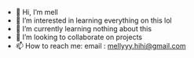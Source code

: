 - 👋 Hi, I’m mell
- 👀 I’m interested in learning everything on this lol
- 🌱 I’m currently learning nothing about this
- 💞️ I’m looking to collaborate on projects
- 📫 How to reach me: email : mellyyy.hihi@gmail.com

<!---
mellluvs/mellluvs is a ✨ special ✨ repository because its `README.md` (this file) appears on your GitHub profile.
You can click the Preview link to take a look at your changes.
--->
